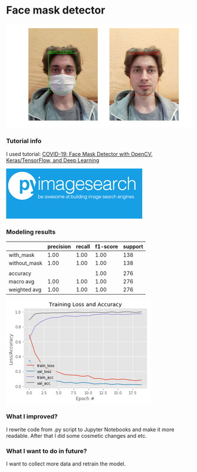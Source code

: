 # Face mask detector

![head image](https://github.com/OleksandrKosovan/face-mask-detector/blob/master/images/mask-detection.png?raw=true)


### Tutorial info

I used tutorial: [COVID-19: Face Mask Detector with OpenCV, Keras/TensorFlow, and Deep Learning](https://www.pyimagesearch.com/2020/05/04/covid-19-face-mask-detector-with-opencv-keras-tensorflow-and-deep-learning/)

![img](https://github.com/OleksandrKosovan/face-mask-detector/blob/master/images/pyimagesearch.png?raw=true)

### Modeling results

|                | precision | recall | f1-score | support |
|----------------|-----------|--------|----------|---------|
|   with_mask    |   1.00    | 1.00   |   1.00   |    138  |
|without_mask    |   1.00    | 1.00   |   1.00   |    138  |
|                |           |        |          |         |
|    accuracy    |           |        |   1.00   |    276  |
|   macro avg    |   1.00    | 1.00   |   1.00   |    276  |
|weighted avg    |   1.00    | 1.00   |   1.00   |    276  |


![plot](https://github.com/OleksandrKosovan/face-mask-detector/blob/master/images/plot.png?raw=true)


### What I improved?

I rewrite code from .py script to Jupyter Notebooks and make it more readable. After that I did some cosmetic changes and etc.


### What I want to do in future?

I want to collect more data and retrain the model.

